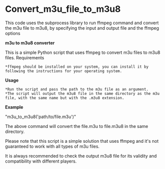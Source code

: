 # Convert_m3u_file_to_m3u8
This code uses the subprocess library to run ffmpeg command and convert the m3u file to m3u8, by specifying the input and output file and the ffmpeg options

**m3u to m3u8 converter**

This is a simple Python script that uses ffmpeg to convert m3u files to m3u8 files.
Requirements

    *ffmpeg should be installed on your system, you can install it by following the instructions for your operating system.

**Usage**

    *Run the script and pass the path to the m3u file as an argument.
    *The script will output the m3u8 file in the same directory as the m3u file, with the same name but with the .m3u8 extension.

**Example**

"m3u_to_m3u8('path/to/file.m3u')"

The above command will convert the file.m3u to file.m3u8 in the same directory.

Please note that this script is a simple solution that uses ffmpeg and it's not guaranteed to work with all types of m3u files.

It is always recommended to check the output m3u8 file for its validity and compatibility with different players.
